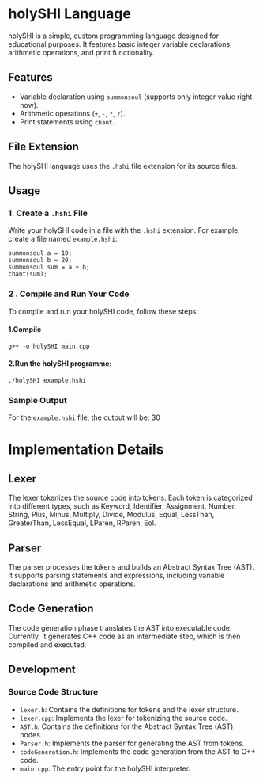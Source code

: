 # holySHI Language
holySHI is a simple, custom programming language designed for educational purposes. It features basic integer variable declarations, arithmetic operations, and print functionality.


## Features

- Variable declaration using `summonsoul` (supports only integer value right now).
- Arithmetic operations (`+`, `-`, `*`, `/`).
- Print statements using `chant`.

## File Extension

The holySHI language uses the `.hshi` file extension for its source files.

## Usage
### 1. Create a `.hshi` File
Write your holySHI code in a file with the `.hshi` extension. For example, create a file named `example.hshi`:
```plaintext
summonsoul a = 10;
summonsoul b = 20;
summonsoul sum = a + b;
chant(sum);
```
### 2 . Compile and Run Your Code
To compile and run your holySHI code, follow these steps:
#### 1.Compile 
```plaintext
g++ -o holySHI main.cpp
```
#### 2.Run the holySHI programme:
```plaintext
./holySHI example.hshi
```
### Sample Output
For the `example.hshi` file, the output will be:
30

# Implementation Details

## Lexer

The lexer tokenizes the source code into tokens. Each token is categorized into different types, such as Keyword, Identifier, Assignment, Number, String, Plus, Minus, Multiply, Divide, Modulus, Equal, LessThan, GreaterThan, LessEqual, LParen, RParen, Eol.

## Parser

The parser processes the tokens and builds an Abstract Syntax Tree (AST). It supports parsing statements and expressions, including variable declarations and arithmetic operations.

## Code Generation

The code generation phase translates the AST into executable code. Currently, it generates C++ code as an intermediate step, which is then compiled and executed.

## Development

### Source Code Structure

- `lexer.h`: Contains the definitions for tokens and the lexer structure.
- `lexer.cpp`: Implements the lexer for tokenizing the source code.
- `AST.h`: Contains the definitions for the Abstract Syntax Tree (AST) nodes.
- `Parser.h`: Implements the parser for generating the AST from tokens.
- `codeGeneration.h`: Implements the code generation from the AST to C++ code.
- `main.cpp`: The entry point for the holySHI interpreter.







